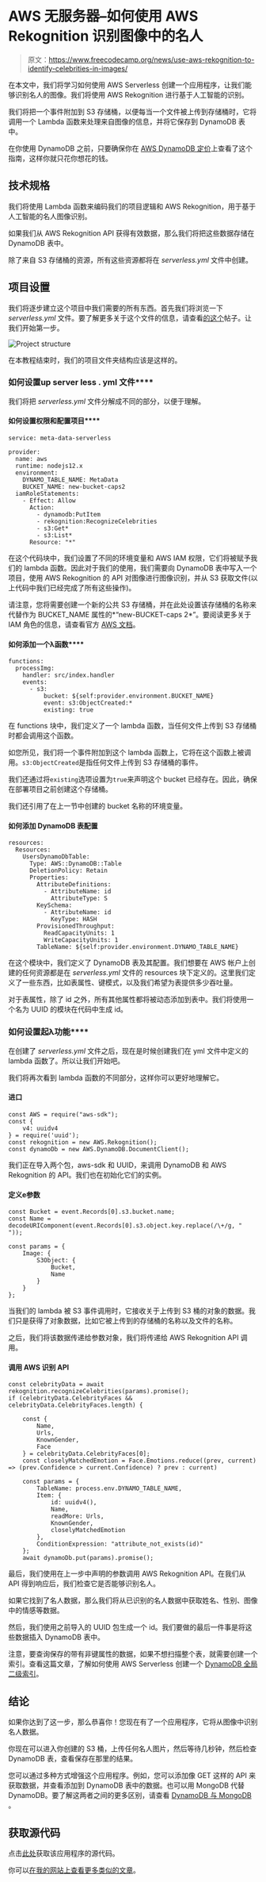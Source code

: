 # AWS 无服务器–如何使用 AWS Rekognition 识别图像中的名人

> 原文：<https://www.freecodecamp.org/news/use-aws-rekognition-to-identify-celebrities-in-images/>

在本文中，我们将学习如何使用 AWS Serverless 创建一个应用程序，让我们能够识别名人的图像。我们将使用 AWS Rekognition 进行基于人工智能的识别。

我们将把一个事件附加到 S3 存储桶，以便每当一个文件被上传到存储桶时，它将调用一个 Lambda 函数来处理来自图像的信息，并将它保存到 DynamoDB 表中。

在你使用 DynamoDB 之前，只要确保你在 [AWS DynamoDB 定价](https://devswisdom.com/aws-dynamodb-pricing-and-features/)上查看了这个指南，这样你就只花你想花的钱。

## **技术规格**

我们将使用 Lambda 函数来编码我们的项目逻辑和 AWS Rekognition，用于基于人工智能的名人图像识别。

如果我们从 AWS Rekognition API 获得有效数据，那么我们将把这些数据存储在 DynamoDB 表中。

除了来自 S3 存储桶的资源，所有这些资源都将在 *serverless.yml* 文件中创建。

## ****项目设置****

我们将逐步建立这个项目中我们需要的所有东西。首先我们将浏览一下 *serverless.yml* 文件。要了解更多关于这个文件的信息，请查看[的这个](https://devswisdom.com/use-websockets-with-aws-serverless/)帖子。让我们开始第一步。

![Project structure](img/ca7f0f11e0b341ba774159cd1ff05156.png)

在本教程结束时，我们的项目文件夹结构应该是这样的。

### **如何设置**up server less . yml 文件****

我们将把 *serverless.yml* 文件分解成不同的部分，以便于理解。

#### **如何设置**权限和**配置**项目****

```
service: meta-data-serverless

provider:
  name: aws
  runtime: nodejs12.x
  environment:
    DYNAMO_TABLE_NAME: MetaData
    BUCKET_NAME: new-bucket-caps2
  iamRoleStatements:
    - Effect: Allow
      Action:
        - dynamodb:PutItem
        - rekognition:RecognizeCelebrities
        - s3:Get*
        - s3:List*
      Resource: "*"
```

在这个代码块中，我们设置了不同的环境变量和 AWS IAM 权限，它们将被赋予我们的 lambda 函数。因此对于我们的使用，我们需要向 DynamoDB 表中写入一个项目，使用 AWS Rekognition 的 API 对图像进行图像识别，并从 S3 获取文件(以上代码中我们已经完成了所有这些操作)。

请注意，您将需要创建一个新的公共 S3 存储桶，并在此处设置该存储桶的名称来代替作为 BUCKET_NAME 属性的*“new-BUCKET-caps 2*”。要阅读更多关于 IAM 角色的信息，请查看官方 [AWS 文档](https://docs.aws.amazon.com/IAM/latest/UserGuide/introduction.html)。

#### **如何添加一个**λ函数****

```
functions:
  processImg:
    handler: src/index.handler
    events:
      - s3:
          bucket: ${self:provider.environment.BUCKET_NAME}
          event: s3:ObjectCreated:*
          existing: true
```

在 functions 块中，我们定义了一个 lambda 函数，当任何文件上传到 S3 存储桶时都会调用这个函数。

如您所见，我们将一个事件附加到这个 lambda 函数上，它将在这个函数上被调用。`s3:ObjectCreated`是指任何文件上传到 S3 存储桶的事件。

我们还通过将`existing`选项设置为`true`来声明这个 bucket 已经存在。因此，确保在部署项目之前创建这个存储桶。

我们还引用了在上一节中创建的 bucket 名称的环境变量。

#### **如何添加 **DynamoDB 表配置****

```
resources:
  Resources:
    UsersDynamoDbTable:
      Type: AWS::DynamoDB::Table
      DeletionPolicy: Retain
      Properties:
        AttributeDefinitions:
          - AttributeName: id
            AttributeType: S
        KeySchema:
          - AttributeName: id
            KeyType: HASH
        ProvisionedThroughput:
          ReadCapacityUnits: 1
          WriteCapacityUnits: 1
        TableName: ${self:provider.environment.DYNAMO_TABLE_NAME}
```

在这个模块中，我们定义了 DynamoDB 表及其配置。我们想要在 AWS 帐户上创建的任何资源都是在 *serverless.yml* 文件的 resources 块下定义的。这里我们定义了一些东西，比如表属性、键模式，以及我们希望为表提供多少吞吐量。

对于表属性，除了 id 之外，所有其他属性都将被动态添加到表中。我们将使用一个名为 UUID 的模块在代码中生成 id。

### **如何设置**起λ功能****

在创建了 *serverless.yml* 文件之后，现在是时候创建我们在 yml 文件中定义的 lambda 函数了。所以让我们开始吧。

我们将再次看到 lambda 函数的不同部分，这样你可以更好地理解它。

#### 进口

```
const AWS = require("aws-sdk");
const {
    v4: uuidv4
} = require('uuid');
const rekognition = new AWS.Rekognition();
const dynamoDb = new AWS.DynamoDB.DocumentClient();
```

我们正在导入两个包，aws-sdk 和 UUID，来调用 DynamoDB 和 AWS Rekognition 的 API。我们也在初始化它们的实例。

#### ****定义**e**参数****

```
const Bucket = event.Records[0].s3.bucket.name;
const Name = decodeURIComponent(event.Records[0].s3.object.key.replace(/\+/g, " "));

const params = {
    Image: {
        S3Object: {
            Bucket,
            Name
        }
    }
};
```

当我们的 lambda 被 S3 事件调用时，它接收关于上传到 S3 桶的对象的数据。我们只是获得了对象数据，比如它被上传到的存储桶的名称以及文件的名称。

之后，我们将该数据传递给参数对象，我们将传递给 AWS Rekognition API 调用。

#### ****调用 AWS 识别 API****

```
const celebrityData = await rekognition.recognizeCelebrities(params).promise();
if (celebrityData.CelebrityFaces && celebrityData.CelebrityFaces.length) {

    const {
        Name,
        Urls,
        KnownGender,
        Face
    } = celebrityData.CelebrityFaces[0];
    const closelyMatchedEmotion = Face.Emotions.reduce((prev, current) => (prev.Confidence > current.Confidence) ? prev : current)

    const params = {
        TableName: process.env.DYNAMO_TABLE_NAME,
        Item: {
            id: uuidv4(),
            Name,
            readMore: Urls,
            KnownGender,
            closelyMatchedEmotion
        },
        ConditionExpression: "attribute_not_exists(id)"
    };
    await dynamoDb.put(params).promise();
```

最后，我们使用在上一步中声明的参数调用 AWS Rekognition API。在我们从 API 得到响应后，我们检查它是否能够识别名人。

如果它找到了名人数据，那么我们将从已识别的名人数据中获取姓名、性别、图像中的情感等数据。

然后，我们使用之前导入的 UUID 包生成一个 id。我们要做的最后一件事是将这些数据插入 DynamoDB 表中。

注意，要查询保存的带有非键属性的数据，如果不想扫描整个表，就需要创建一个索引。查看这篇文章，了解如何使用 AWS Serverless 创建一个 [DynamoDB 全局二级索引](https://devswisdom.com/dynamodb-global-secondary-index-detailed-guide/)。

## ****结论****

如果你达到了这一步，那么恭喜你！您现在有了一个应用程序，它将从图像中识别名人数据。

你现在可以进入你创建的 S3 桶，上传任何名人图片，然后等待几秒钟，然后检查 DynamoDB 表，查看保存在那里的结果。

您可以通过多种方式增强这个应用程序。例如，您可以添加像 GET 这样的 API 来获取数据，并查看添加到 DynamoDB 表中的数据。也可以用 MongoDB 代替 DynamoDB。要了解这两者之间的更多区别，请查看 [DynamoDB 与 MongoDB](https://devswisdom.com/dynamodb-vs-mongodb-detailed-comparison/) 。

## ****获取源代码****

点击[此处](https://github.com/shivangchauhan7/celebrity-recoknition)获取该应用程序的源代码。

你可以[在我的网站上查看更多类似的文章](https://devswisdom.com/)。